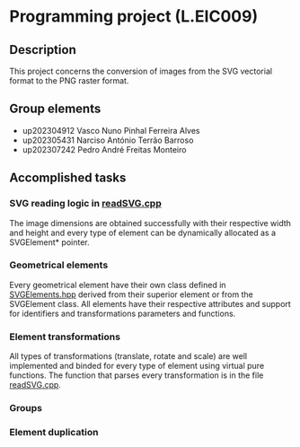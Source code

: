 # Programming project (L.EIC009)

## Description

This project concerns the conversion of images from the SVG vectorial format to the PNG raster format.

## Group elements

- up202304912 Vasco Nuno Pinhal Ferreira Alves 
- up202305431 Narciso António Terrão Barroso
- up202307242 Pedro André Freitas Monteiro

## Accomplished tasks
### SVG reading logic in [readSVG.cpp](readSVG.cpp)

The image dimensions are obtained successfully with their respective width and height and every type of element can be dynamically allocated as a SVGElement* pointer.

### Geometrical elements

Every geometrical element have their own class defined in [SVGElements.hpp](SVGElements.hpp) derived from their superior element or from the SVGElement class. All elements have their respective attributes and support for identifiers and transformations parameters and functions.

### Element transformations

All types of transformations (translate, rotate and scale) are well implemented and binded for every type of element using virtual pure functions. The function that parses every transformation is in the file [readSVG.cpp](readSVG.cpp).

### Groups

### Element duplication